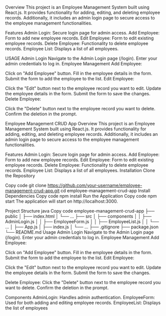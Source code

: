 Overview
This project is an Employee Management System built using React.js. It provides functionality for adding, editing, and deleting employee records. Additionally, it includes an admin login page to secure access to the employee management functionalities.

Features
Admin Login: Secure login page for admin access.
Add Employee: Form to add new employee records.
Edit Employee: Form to edit existing employee records.
Delete Employee: Functionality to delete employee records.
Employee List: Displays a list of all employees.
  
USAGE
Admin Login
Navigate to the Admin Login page (/login).
Enter your admin credentials to log in.
Employee Management
Add Employee:

Click on "Add Employee" button.
Fill in the employee details in the form.
Submit the form to add the employee to the list.
Edit Employee:

Click the "Edit" button next to the employee record you want to edit.
Update the employee details in the form.
Submit the form to save the changes.
Delete Employee:

Click the "Delete" button next to the employee record you want to delete.
Confirm the deletion in the prompt.


Employee Management CRUD App
Overview
This project is an Employee Management System built using React.js. It provides functionality for adding, editing, and deleting employee records. Additionally, it includes an admin login page to secure access to the employee management functionalities.

Features
Admin Login: Secure login page for admin access.
Add Employee: Form to add new employee records.
Edit Employee: Form to edit existing employee records.
Delete Employee: Functionality to delete employee records.
Employee List: Displays a list of all employees.
Installation
Clone the Repository


Copy code
git clone https://github.com/your-username/employee-management-crud-app.git
cd employee-management-crud-app
Install Dependencies
Copy code
npm install
Run the Application
Copy code
npm start
The application will start on http://localhost:3000.

Project Structure
java
Copy code
employee-management-crud-app
├── public
│   ├── index.html
│   └── ...
├── src
│   ├── components
│   │   ├── AdminLogin.js
│   │   ├── EmployeeForm.js
│   │   ├── EmployeeList.js
│   │   └── ...
│   ├── App.js
│   ├── index.js
│   └── ...
├── .gitignore
├── package.json
└── README.md
Usage
Admin Login
Navigate to the Admin Login page (/login).
Enter your admin credentials to log in.
Employee Management
Add Employee:

Click on "Add Employee" button.
Fill in the employee details in the form.
Submit the form to add the employee to the list.
Edit Employee:

Click the "Edit" button next to the employee record you want to edit.
Update the employee details in the form.
Submit the form to save the changes.

Delete Employee:
Click the "Delete" button next to the employee record you want to delete.
Confirm the deletion in the prompt.

Components
AdminLogin: Handles admin authentication.
EmployeeForm: Used for both adding and editing employee records.
EmployeeList: Displays the list of employees
